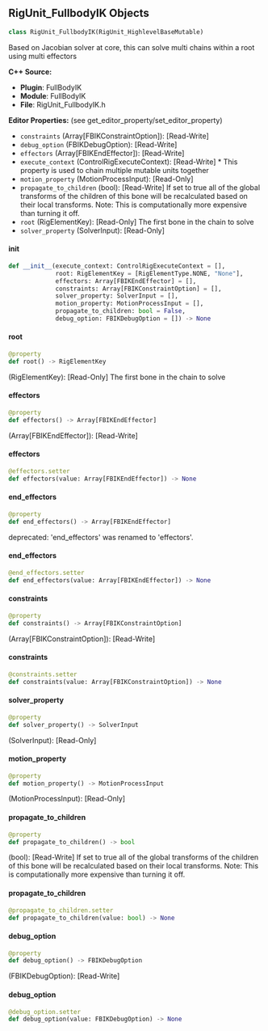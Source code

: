## RigUnit_FullbodyIK Objects

```python
class RigUnit_FullbodyIK(RigUnit_HighlevelBaseMutable)
```

Based on Jacobian solver at core, this can solve multi chains within a root using multi effectors

**C++ Source:**

- **Plugin**: FullBodyIK
- **Module**: FullBodyIK
- **File**: RigUnit_FullbodyIK.h

**Editor Properties:** (see get_editor_property/set_editor_property)

- ``constraints`` (Array[FBIKConstraintOption]):  [Read-Write]
- ``debug_option`` (FBIKDebugOption):  [Read-Write]
- ``effectors`` (Array[FBIKEndEffector]):  [Read-Write]
- ``execute_context`` (ControlRigExecuteContext):  [Read-Write] * This property is used to chain multiple mutable units together
- ``motion_property`` (MotionProcessInput):  [Read-Only]
- ``propagate_to_children`` (bool):  [Read-Write] If set to true all of the global transforms of the children
  of this bone will be recalculated based on their local transforms.
  Note: This is computationally more expensive than turning it off.
- ``root`` (RigElementKey):  [Read-Only] The first bone in the chain to solve
- ``solver_property`` (SolverInput):  [Read-Only]

<a id="unreal.RigUnit_FullbodyIK.__init__"></a>

#### __init__

```python
def __init__(execute_context: ControlRigExecuteContext = [],
             root: RigElementKey = [RigElementType.NONE, "None"],
             effectors: Array[FBIKEndEffector] = [],
             constraints: Array[FBIKConstraintOption] = [],
             solver_property: SolverInput = [],
             motion_property: MotionProcessInput = [],
             propagate_to_children: bool = False,
             debug_option: FBIKDebugOption = []) -> None
```

<a id="unreal.RigUnit_FullbodyIK.root"></a>

#### root

```python
@property
def root() -> RigElementKey
```

(RigElementKey):  [Read-Only] The first bone in the chain to solve

<a id="unreal.RigUnit_FullbodyIK.effectors"></a>

#### effectors

```python
@property
def effectors() -> Array[FBIKEndEffector]
```

(Array[FBIKEndEffector]):  [Read-Write]

<a id="unreal.RigUnit_FullbodyIK.effectors"></a>

#### effectors

```python
@effectors.setter
def effectors(value: Array[FBIKEndEffector]) -> None
```

<a id="unreal.RigUnit_FullbodyIK.end_effectors"></a>

#### end_effectors

```python
@property
def end_effectors() -> Array[FBIKEndEffector]
```

deprecated: 'end_effectors' was renamed to 'effectors'.

<a id="unreal.RigUnit_FullbodyIK.end_effectors"></a>

#### end_effectors

```python
@end_effectors.setter
def end_effectors(value: Array[FBIKEndEffector]) -> None
```

<a id="unreal.RigUnit_FullbodyIK.constraints"></a>

#### constraints

```python
@property
def constraints() -> Array[FBIKConstraintOption]
```

(Array[FBIKConstraintOption]):  [Read-Write]

<a id="unreal.RigUnit_FullbodyIK.constraints"></a>

#### constraints

```python
@constraints.setter
def constraints(value: Array[FBIKConstraintOption]) -> None
```

<a id="unreal.RigUnit_FullbodyIK.solver_property"></a>

#### solver_property

```python
@property
def solver_property() -> SolverInput
```

(SolverInput):  [Read-Only]

<a id="unreal.RigUnit_FullbodyIK.motion_property"></a>

#### motion_property

```python
@property
def motion_property() -> MotionProcessInput
```

(MotionProcessInput):  [Read-Only]

<a id="unreal.RigUnit_FullbodyIK.propagate_to_children"></a>

#### propagate_to_children

```python
@property
def propagate_to_children() -> bool
```

(bool):  [Read-Write] If set to true all of the global transforms of the children
of this bone will be recalculated based on their local transforms.
Note: This is computationally more expensive than turning it off.

<a id="unreal.RigUnit_FullbodyIK.propagate_to_children"></a>

#### propagate_to_children

```python
@propagate_to_children.setter
def propagate_to_children(value: bool) -> None
```

<a id="unreal.RigUnit_FullbodyIK.debug_option"></a>

#### debug_option

```python
@property
def debug_option() -> FBIKDebugOption
```

(FBIKDebugOption):  [Read-Write]

<a id="unreal.RigUnit_FullbodyIK.debug_option"></a>

#### debug_option

```python
@debug_option.setter
def debug_option(value: FBIKDebugOption) -> None
```

<a id="unreal.PBIKBoneSetting"></a>